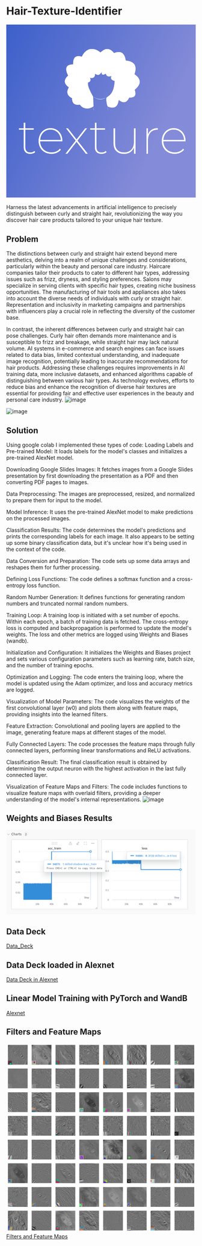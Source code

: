 # Hair-Texture-Identifier
![Logo](curly_hair.png)

Harness the latest advancements in artificial intelligence to precisely distinguish between curly and straight hair, revolutionizing the way you discover hair care products tailored to your unique hair texture.



## Problem
The distinctions between curly and straight hair extend beyond mere aesthetics, delving into a realm of unique challenges and considerations, particularly within the beauty and personal care industry. Haircare companies tailor their products to cater to different hair types, addressing issues such as frizz, dryness, and styling preferences. Salons may specialize in serving clients with specific hair types, creating niche business opportunities. The manufacturing of hair tools and appliances also takes into account the diverse needs of individuals with curly or straight hair. Representation and inclusivity in marketing campaigns and partnerships with influencers play a crucial role in reflecting the diversity of the customer base.

In contrast, the inherent differences between curly and straight hair can pose challenges. Curly hair often demands more maintenance and is susceptible to frizz and breakage, while straight hair may lack natural volume. AI systems in e-commerce and search engines can face issues related to data bias, limited contextual understanding, and inadequate image recognition, potentially leading to inaccurate recommendations for hair products. Addressing these challenges requires improvements in AI training data, more inclusive datasets, and enhanced algorithms capable of distinguishing between various hair types. As technology evolves, efforts to reduce bias and enhance the recognition of diverse hair textures are essential for providing fair and effective user experiences in the beauty and personal care industry.
![image](https://github.com/Theflawlessone/Hair-Texture-Identifier/assets/142954344/6d906aaf-72e6-4e04-8631-f3fdfcc151f2)

![image](https://github.com/Theflawlessone/Hair-Texture-Identifier/assets/142954344/db619f13-c9cc-44b0-a1c0-e78680337233)


## Solution

Using google colab I implemented these types of code: 
Loading Labels and Pre-trained Model: It loads labels for the model's classes and initializes a pre-trained AlexNet model.

Downloading Google Slides Images: It fetches images from a Google Slides presentation by first downloading the presentation as a PDF and then converting PDF pages to images.

Data Preprocessing: The images are preprocessed, resized, and normalized to prepare them for input to the model.

Model Inference: It uses the pre-trained AlexNet model to make predictions on the processed images.

Classification Results: The code determines the model's predictions and prints the corresponding labels for each image. It also appears to be setting up some binary classification data, but it's unclear how it's being used in the context of the code.

Data Conversion and Preparation: The code sets up some data arrays and reshapes them for further processing.

Defining Loss Functions: The code defines a softmax function and a cross-entropy loss function.

Random Number Generation: It defines functions for generating random numbers and truncated normal random numbers.

Training Loop: A training loop is initiated with a set number of epochs. Within each epoch, a batch of training data is fetched. The cross-entropy loss is computed and backpropagation is performed to update the model's weights. The loss and other metrics are logged using Weights and Biases (wandb).

Initialization and Configuration: It initializes the Weights and Biases project and sets various configuration parameters such as learning rate, batch size, and the number of training epochs.

Optimization and Logging: The code enters the training loop, where the model is updated using the Adam optimizer, and loss and accuracy metrics are logged.

Visualization of Model Parameters: The code visualizes the weights of the first convolutional layer (w0) and plots them along with feature maps, providing insights into the learned filters.

Feature Extraction: Convolutional and pooling layers are applied to the image, generating feature maps at different stages of the model.

Fully Connected Layers: The code processes the feature maps through fully connected layers, performing linear transformations and ReLU activations.

Classification Result: The final classification result is obtained by determining the output neuron with the highest activation in the last fully connected layer.

Visualization of Feature Maps and Filters: The code includes functions to visualize feature maps with overlaid filters, providing a deeper understanding of the model's internal representations.
![image](https://github.com/Theflawlessone/Hair-Texture-Identifier/assets/142954344/e9f8c5ca-a872-490b-bc28-c83b81a37bb2)

## Weights and Biases Results
![Logo](Wand_B_results.png)

## Data Deck
[Data_Deck](https://docs.google.com/presentation/d/1mATs77DNphkXvP1BRh-J_wFg3ptQ-K5wyM0xJHjR4pk/edit?usp=sharing)

## Data Deck loaded in Alexnet
[Data Deck in Alexnet](https://colab.research.google.com/drive/1h5G64TCkruibmEOqh0kwUp_-pb3AKZp4?usp=sharing)

## Linear Model Training with PyTorch and WandB
[Alexnet](https://colab.research.google.com/drive/1SQi159ufFoVHudDnTQ88ZHq3FO5FNqbU?usp=sharing)

## Filters and Feature Maps
![Map](feature_map.png)
[Filters and Feature Maps](https://colab.research.google.com/drive/1QrXVnk21dBjcx8biWkUlDiwdGKvVR9Ex?usp=sharing)
